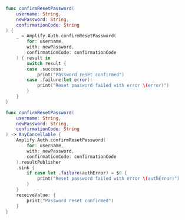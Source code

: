 <amplify-block-switcher>

<amplify-block name="Listener (iOS 11+)">

```swift
func confirmResetPassword(
    username: String,
    newPassword: String,
    confirmationCode: String
) {
    _ = Amplify.Auth.confirmResetPassword(
        for: username,
        with: newPassword,
        confirmationCode: confirmationCode
    ) { result in
        switch result {
        case .success:
            print("Password reset confirmed")
        case .failure(let error):
            print("Reset password failed with error \(error)")
        }
    }
}
```

</amplify-block>

<amplify-block name="Combine (iOS 13+)">

```swift
func confirmResetPassword(
    username: String,
    newPassword: String,
    confirmationCode: String
) -> AnyCancellable {
    Amplify.Auth.confirmResetPassword(
        for: username,
        with: newPassword,
        confirmationCode: confirmationCode
    ).resultPublisher
    .sink {
        if case let .failure(authError) = $0 {
            print("Reset password failed with error \(authError)")
        }
    }
    receiveValue: {
        print("Password reset confirmed")
    }
}
```

</amplify-block>

</amplify-block-switcher>

